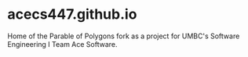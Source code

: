 # acecs447.github.io
Home of the Parable of Polygons fork as a project for UMBC's Software Engineering I Team Ace Software.